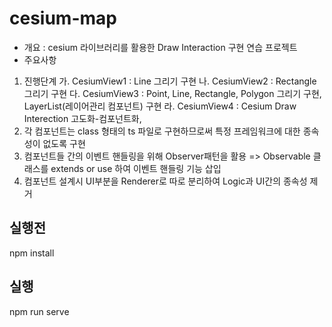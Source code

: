 # cesium-map
- 개요 : cesium 라이브러리를 활용한 Draw Interaction 구현 연습 프로젝트
- 주요사항
1. 진행단계
    가. CesiumView1 : Line 그리기 구현
    나. CesiumView2 : Rectangle 그리기 구현
    다. CesiumView3 : Point, Line, Rectangle, Polygon 그리기 구현, LayerList(레이어관리 컴포넌트) 구현 
    라. CesiumView4 : Cesium Draw Interection 고도화-컴포넌트화,
2. 각 컴포넌트는 class 형태의 ts 파일로 구현하므로써 특정 프레임워크에 대한 종속성이 없도록 구현
3. 컴포넌트들 간의 이벤트 핸들링을 위해 Observer패턴을 활용 => Observable 클래스를 extends or use 하여 이벤트 핸들링 기능 삽입
4. 컴포넌트 설계시 UI부분을 Renderer로 따로 분리하여 Logic과 UI간의 종속성 제거

## 실행전
npm install

## 실행
npm run serve
